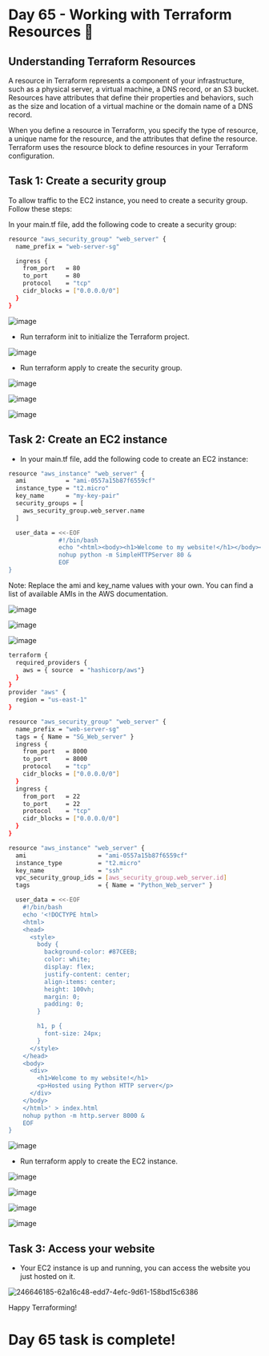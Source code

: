# Day 65 - Working with Terraform Resources 🚀

## Understanding Terraform Resources

A resource in Terraform represents a component of your infrastructure, such as a physical server, a virtual machine, a DNS record, or an S3 bucket. Resources have attributes that define their properties and behaviors, such as the size and location of a virtual machine or the domain name of a DNS record.

When you define a resource in Terraform, you specify the type of resource, a unique name for the resource, and the attributes that define the resource. Terraform uses the resource block to define resources in your Terraform configuration.

## Task 1: Create a security group

To allow traffic to the EC2 instance, you need to create a security group. Follow these steps:

In your main.tf file, add the following code to create a security group:

```sh
resource "aws_security_group" "web_server" {
  name_prefix = "web-server-sg"

  ingress {
    from_port   = 80
    to_port     = 80
    protocol    = "tcp"
    cidr_blocks = ["0.0.0.0/0"]
  }
}
```
![image](https://github.com/Chaitannyaa/90DaysOfDevOps/assets/117350787/6a178ad9-76bd-4d1d-86af-53bad72ae253)

- Run terraform init to initialize the Terraform project.

![image](https://github.com/Chaitannyaa/90DaysOfDevOps/assets/117350787/174f675a-39ff-497e-aaf6-06b6a3442caa)

- Run terraform apply to create the security group.

![image](https://github.com/Chaitannyaa/90DaysOfDevOps/assets/117350787/9a46d1ef-6a78-4fca-accd-8acbad6cb01f)

![image](https://github.com/Chaitannyaa/90DaysOfDevOps/assets/117350787/5bdfe196-41fa-44da-bb96-9941da58f18f)

![image](https://github.com/Chaitannyaa/90DaysOfDevOps/assets/117350787/f30d6ce8-4f92-4681-bb9c-13d471c5b223)

## Task 2: Create an EC2 instance

- In your main.tf file, add the following code to create an EC2 instance:

```sh
resource "aws_instance" "web_server" {
  ami           = "ami-0557a15b87f6559cf"
  instance_type = "t2.micro"
  key_name      = "my-key-pair"
  security_groups = [
    aws_security_group.web_server.name
  ]

  user_data = <<-EOF
              #!/bin/bash
              echo "<html><body><h1>Welcome to my website!</h1></body></html>" > index.html
              nohup python -m SimpleHTTPServer 80 &
              EOF
}
```
Note: Replace the ami and key_name values with your own. You can find a list of available AMIs in the AWS documentation.

![image](https://github.com/Chaitannyaa/90DaysOfDevOps/assets/117350787/e3041c05-3888-42f3-9509-f3a184544451)

![image](https://github.com/Chaitannyaa/90DaysOfDevOps/assets/117350787/a558a4e3-cbb8-4418-9ec2-ed729112df60)

![image](https://github.com/Chaitannyaa/90DaysOfDevOps/assets/117350787/9029f356-4493-4e6c-a685-89cd7325a7e7)

```sh
terraform {
  required_providers {
    aws = { source  = "hashicorp/aws"}
  }
}
provider "aws" {
  region = "us-east-1"
}

resource "aws_security_group" "web_server" {
  name_prefix = "web-server-sg"
  tags = { Name = "SG_Web_server" }
  ingress {
    from_port   = 8000
    to_port     = 8000
    protocol    = "tcp"
    cidr_blocks = ["0.0.0.0/0"]
  }
  ingress {
    from_port   = 22
    to_port     = 22
    protocol    = "tcp"
    cidr_blocks = ["0.0.0.0/0"]
  }
}

resource "aws_instance" "web_server" {
  ami                    = "ami-0557a15b87f6559cf"
  instance_type          = "t2.micro"
  key_name               = "ssh"
  vpc_security_group_ids = [aws_security_group.web_server.id]
  tags                   = { Name = "Python_Web_server" }

  user_data = <<-EOF
    #!/bin/bash
    echo '<!DOCTYPE html>
    <html>
    <head>
      <style>
        body {
          background-color: #87CEEB;
          color: white;
          display: flex;
          justify-content: center;
          align-items: center;
          height: 100vh;
          margin: 0;
          padding: 0;
        }

        h1, p {
          font-size: 24px;
        }
      </style>
    </head>
    <body>
      <div>
        <h1>Welcome to my website!</h1>
        <p>Hosted using Python HTTP server</p>
      </div>
    </body>
    </html>' > index.html
    nohup python -m http.server 8000 &
    EOF
}
```
![image](https://github.com/Chaitannyaa/90DaysOfDevOps/assets/117350787/5f819ca3-e2a6-4bd2-b65c-7d43ddad7be2)

- Run terraform apply to create the EC2 instance.

![image](https://github.com/Chaitannyaa/90DaysOfDevOps/assets/117350787/74b5479c-336e-4e30-a17b-1232f57126ae)

![image](https://github.com/Chaitannyaa/90DaysOfDevOps/assets/117350787/79c89a2c-f7f6-461d-a984-1f1bcb80965b)

![image](https://github.com/Chaitannyaa/90DaysOfDevOps/assets/117350787/5e47992a-641a-47cb-b84d-8c7aa734befb)

![image](https://github.com/Chaitannyaa/90DaysOfDevOps/assets/117350787/fa983ffc-d155-43f7-a6a8-76a7559cf506)


## Task 3: Access your website

- Your EC2 instance is up and running, you can access the website you just hosted on it.

![246646185-62a16c48-edd7-4efc-9d61-158bd15c6386](https://github.com/Chaitannyaa/90DaysOfDevOps/assets/117350787/19edcdbb-1acb-4aba-a8bc-9c25b5485090)

Happy Terraforming!

# Day 65 task is complete!
